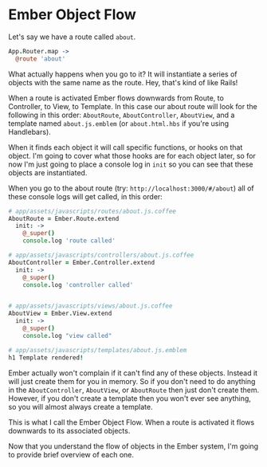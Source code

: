 # Ember Object Flow

Let's say we have a route called `about`.

```coffee
App.Router.map ->
  @route 'about'
```

What actually happens when you go to it? It will instantiate a series of objects with the same name as the route. Hey, that's kind of like Rails!

When a route is activated Ember flows downwards from Route, to Controller, to View, to Template. In this case our about route will look for the following in this order: `AboutRoute`, `AboutController`, `AboutView`, and a template named `about.js.emblem` (or `about.html.hbs` if you're using Handlebars).

When it finds each object it will call specific functions, or hooks on that object. I'm going to cover what those hooks are for each object later, so for now I'm just going to place a console log in `init` so you can see that these objects are instantiated.

When you go to the about route (try: `http://localhost:3000/#/about`) all of these console logs will get called, in this order:

```coffee
# app/assets/javascripts/routes/about.js.coffee
AboutRoute = Ember.Route.extend
  init: ->
    @_super()
    console.log 'route called'

# app/assets/javascripts/controllers/about.js.coffee
AboutController = Ember.Controller.extend
  init: ->
    @_super()
    console.log 'controller called'


# app/assets/javascripts/views/about.js.coffee
AboutView = Ember.View.extend
  init: ->
    @_super()
    console.log "view called"

# app/assets/javascripts/templates/about.js.emblem
h1 Template rendered!
```

Ember actually won't complain if it can't find any of these objects. Instead it will just create them for you in memory. So if you don't need to do anything in the `AboutController`, `AboutView`, or `AboutRoute` then just don't create them. However, if you don't create a template then you won't ever see anything, so you will almost always create a template.

This is what I call the Ember Object Flow. When a route is activated it flows downwards to its associated objects.

Now that you understand the flow of objects in the Ember system, I'm going to provide brief overview of each one.
